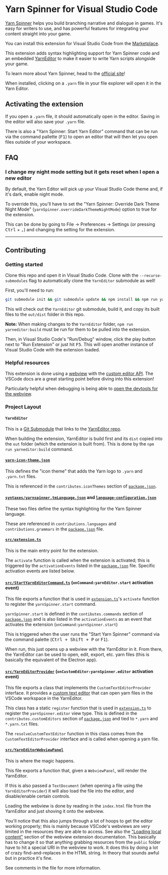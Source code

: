 # Yarn Spinner for Visual Studio Code

[Yarn Spinner](https://yarnspinner.dev) helps you build branching narrative and dialogue in games. It's easy for writers to use, and has powerful features for integrating your content straight into your game.

You can install this extension for Visual Studio Code from the [Marketplace](https://marketplace.visualstudio.com/items?itemName=SecretLab.yarn-spinner).

This extension adds syntax highlighting support for Yarn Spinner code and an embedded [YarnEditor](https://github.com/YarnSpinnerTool/YarnEditor) to make it easier to write Yarn scripts alongside your game.

To learn more about Yarn Spinner, head to the [official site](https://yarnspinner.dev)!

When installed, clicking on a `.yarn` file in your file explorer will open it in the Yarn Editor.

## Activating the extension

If you open a `.yarn` file, it should automatically open in the editor. Saving in the editor will also save your `.yarn` file.

There is also a "Yarn Spinner: Start Yarn Editor" command that can be run via the command pallette (<kbd>F1</kbd>) to open an editor that will then let you open files outside of your workspace.

## FAQ

### I change my night mode setting but it gets reset when I open a new editor

By default, the Yarn Editor will pick up your Visual Studio Code theme and, if it's dark, enable night mode.

To override this, you'll have to set the "Yarn Spinner: Override Dark Theme Night Mode" (`yarnSpinner.overrideDarkThemeNightMode`) option to true for the extension.

This can be done by going to File -> Preferences -> Settings (or pressing <kbd>Ctrl</kbd> + <kbd>,</kbd>) and changing the setting for the extension.

---

## Contributing

### Getting started

Clone this repo and open it in Visual Studio Code.
Clone with the `--recurse-submodules` flag to automatically clone the `YarnEditor` submodule as well!

First, you'll need to run:

```sh
git submodule init && git submodule update && npm install && npm run yarneditor:build
```

This will check out the `YarnEditor` git submodule, build it, and copy its built files to the `out/dist` folder in this repo.

**Note:** When making changes to the `YarnEditor` folder, `npm run yarneditor:build` must be run for them to be pulled into the extension.

Then, in Visual Studio Code's "Run/Debug" window, click the play button next to "Run Extension" or just hit <kbd>F5</kbd>. This will open another instance of Visual Studio Code with the extension loaded.

### Helpful resources

This extension is done using a [webview](https://code.visualstudio.com/api/extension-guides/webview) with the [custom editor API](https://code.visualstudio.com/api/extension-guides/custom-editors). The VSCode docs are a great starting point before diving into this extension!

Particularly helpful when debugging is being able to [open the devtools for the webview](https://code.visualstudio.com/api/extension-guides/webview#inspecting-and-debugging-webviews).

### Project Layout

#### `YarnEditor`

This is a [Git Submodule](https://git-scm.com/book/en/v2/Git-Tools-Submodules) that links to the [YarnEditor repo](https://github.com/YarnSpinnerTool/YarnEditor).

When building the extension, YarnEditor is build first and its `dist` copied into the `out` folder (which the extension is built from). This is done by the `npm run yarneditor:build` command.

#### [`yarn-icon-theme.json`](./yarn-icon-theme.json)

This defines the "icon theme" that adds the Yarn logo to `.yarn` and `.yarn.txt` files.

This is referenced in the `contributes.iconThemes` section of [`package.json`](./package.json).

#### [`syntaxes/yarnspinner.tmLanguage.json`](./syntaxes/yarnspinner.tmLanguage.json) and [`language-configuration.json`](./language-configuration.json)

These two files define the syntax highlighting for the Yarn Spinner language.

These are referenced in `contributions.languages` and `contributions.grammars` in the [`package.json`](./package.json) file.

#### [`src/extension.ts`](./src/extension.ts)

This is the main entry point for the extension.

The `activate` function is called when the extension is activated; this is triggered by the `activationEvents` listed in the [`package.json`](./package.json) file. Specific activation events are listed below.

#### [`src/StartYarnEditorCommand.ts`](./src/StartYarnEditorCommand.ts) (`onCommand:yarnEditor.start` activation event)

This file exports a function that is used in [`extension.ts`](./src/extension.ts)'s `activate` function to register the `yarnSpinner.start` command.

`yarnSpinner.start` is defined in the `contibutes.commands` section of [`package.json`](./package.json) and is also listed in the `activationEvents` as an event that activates the extension (`onCommand:yarnSpinner.start`)

This is triggered when the user runs the "Start Yarn Spinner" command via the command palette (<kbd>Ctrl + Shift + P</kbd> or <kbd>F1</kbd>).

When run, this just opens up a webview with the YarnEditor in it. From there, the YarnEditor can be used to open, edit, export, etc. yarn files (this is basically the equivalent of the Electron app).

#### [`src/YarnEditorProvider`](./src/YarnEditorProvider.ts) (`onCustomEditor:yarnSpinner.editor` activation event)

This file exports a class that implements the `CustomTextEditorProvider` interface. It provides a [custom text editor](https://code.visualstudio.com/api/extension-guides/custom-editors) that can open yarn files in the VSCode workspace in the YarnEditor.

This class has a static `register` function that is used in [`extension.ts`](./src/extension.ts) to register the `yarnSpinner.editor` view type. This is defined in the `contributes.customEditors` section of [`package.json`](./package.json) and tied to `*.yarn` and `*.yarn.txt` files.

The `resolveCustomTextEditor` function in this class comes from the `CustomTextEditorProvider` interface and is called when opening a yarn file.

#### [`src/YarnEditorWebviewPanel`](./src/YarnEditorWebviewPanel.ts)

This is where the magic happens.

This file exports a function that, given a `WebviewPanel`, will render the YarnEditor.

If this is also passed a `TextDocument` (when opening a file using the `YarnEditorProvider`) it will also load the file into the editor, and disable/enable certain controls.

Loading the webview is done by reading in the `index.html` file from the YarnEditor and just shoving it onto the webview.

You'll notice that this also jumps through a lot of hoops to get the editor working properly; this is mainly because VSCode's webviews are _very_ limited in the resources they are able to access. See also the ["Loading local content"](https://code.visualstudio.com/api/extension-guides/webview#loading-local-content) section of the webview extension documentation. This basically has to change it so that anything grabbing resources from the `public` folder have to hit a special URI in the webview to work. It does this by doing a lot of crazy find-and-replaces in the HTML string. In theory that sounds awful but in practice it's fine.

See comments in the file for more information.
